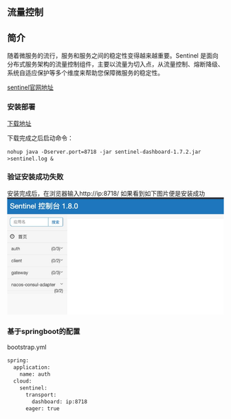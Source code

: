 流量控制
----------
## 简介

随着微服务的流行，服务和服务之间的稳定性变得越来越重要。Sentinel 是面向分布式服务架构的流量控制组件，主要以流量为切入点，从流量控制、熔断降级、系统自适应保护等多个维度来帮助您保障微服务的稳定性。

[sentinel官网地址](https://sentinelguard.io/zh-cn/docs/introduction.html)

### 安装部署
[下载地址](https://github.com/alibaba/Sentinel/releases)

下载完成之后启动命令：
```
nohup java -Dserver.port=8718 -jar sentinel-dashboard-1.7.2.jar >sentinel.log &
```

### 验证安装成功失败
安装完成后，在浏览器输入http://ip:8718/
如果看到如下图片便是安装成功
![nacos](img/snetinel.jpg)
### 基于springboot的配置
bootstrap.yml

```
spring:
  application:
    name: auth
  cloud:
    sentinel:
      transport:
        dashboard: ip:8718
      eager: true
```

